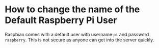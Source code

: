 # How to change the name of the Default Raspberry Pi User

Raspbian comes with a default user with username `pi` and password `raspberry`. This is not secure as anyone can get into the server quickly.